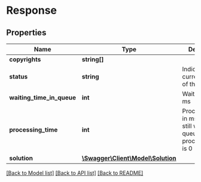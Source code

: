 # Response

## Properties
Name | Type | Description | Notes
------------ | ------------- | ------------- | -------------
**copyrights** | **string[]** |  | [optional] 
**status** | **string** | Indicates the current status of the job | [optional] 
**waiting_time_in_queue** | **int** | Waiting time in ms | [optional] 
**processing_time** | **int** | Processing time in ms. If job is still waiting in queue, processing_time is 0 | [optional] 
**solution** | [**\Swagger\Client\Model\Solution**](Solution.md) |  | [optional] 

[[Back to Model list]](../../README.md#documentation-for-models) [[Back to API list]](../../README.md#documentation-for-api-endpoints) [[Back to README]](../../README.md)

